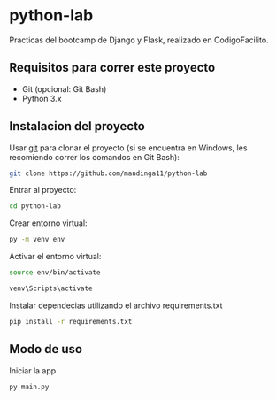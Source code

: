 # python-lab

Practicas del bootcamp de Django y Flask, realizado en CodigoFacilito.


## Requisitos para correr este proyecto

- Git (opcional: Git Bash)
- Python 3.x


## Instalacion del proyecto

Usar [git](https://git-scm.com/) para clonar el proyecto
(si se encuentra en Windows, les recomiendo correr los comandos en Git Bash):

```bash
git clone https://github.com/mandinga11/python-lab
```
Entrar al proyecto:
```bash
cd python-lab
```
Crear entorno virtual:
```bash
py -m venv env
```

Activar el entorno virtual:
```bash
source env/bin/activate
```
```cmd
venv\Scripts\activate
```

Instalar dependecias utilizando el archivo requirements.txt
```bash
pip install -r requirements.txt
```


## Modo de uso

Iniciar la app
```bash
py main.py
```
